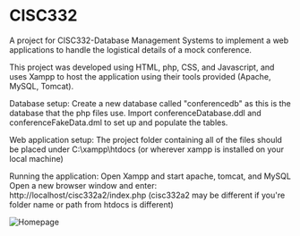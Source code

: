 # CISC332

A project for CISC332-Database Management Systems to implement a web applications to handle the logistical details of a mock conference.

This project was developed using HTML, php, CSS, and Javascript, and uses Xampp to host the application using their tools provided (Apache, MySQL, Tomcat).

Database setup:
Create a new database called "conferencedb" as this is the database that the php files use.
Import conferenceDatabase.ddl and conferenceFakeData.dml to set up and populate the tables.

Web application setup:
The project folder containing all of the files should be placed under C:\xampp\htdocs (or wherever xampp is installed on your local machine)

Running the application:
Open Xampp and start apache, tomcat, and MySQL
Open a new browser window and enter: http://localhost/cisc332a2/index.php (cisc332a2 may be different if you're folder name or path from htdocs is different)

![Homepage](https://github.com/Euphoreotic/CISC332/image/homepage.png)
